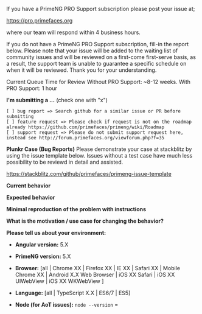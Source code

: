 If you have a PrimeNG PRO Support subscription please post your issue at;

https://pro.primefaces.org 

where our team will respond within 4 business hours.

If you do not have a PrimeNG PRO Support subscription, fill-in the report below. Please note that
your issue will be added to the waiting list of community issues and will be reviewed on a first-come first-serve basis, as a result, the support team is unable to guarantee a specific schedule on when it will be reviewed. Thank you for your understanding.

Current Queue Time for Review
Without PRO Support: ~8-12 weeks.
With PRO Support: 1 hour

**I'm submitting a ...**  (check one with "x")
```
[ ] bug report => Search github for a similar issue or PR before submitting
[ ] feature request => Please check if request is not on the roadmap already https://github.com/primefaces/primeng/wiki/Roadmap
[ ] support request => Please do not submit support request here, instead see http://forum.primefaces.org/viewforum.php?f=35
```

**Plunkr Case (Bug Reports)**
Please demonstrate your case at stackblitz by using the issue template below. Issues without a test case have much less possibility to be reviewd in detail and assisted.

https://stackblitz.com/github/primefaces/primeng-issue-template

**Current behavior**
<!-- Describe how the bug manifests. -->

**Expected behavior**
<!-- Describe what the behavior would be without the bug. -->

**Minimal reproduction of the problem with instructions**
<!--
If the current behavior is a bug or you can illustrate your feature request better with an example, 
please provide the *STEPS TO REPRODUCE* and if possible a *MINIMAL DEMO* of the problem via
https://plnkr.co or similar (you can use this template as a starting point: http://plnkr.co/edit/tpl:AvJOMERrnz94ekVua0u5).
-->

**What is the motivation / use case for changing the behavior?**
<!-- Describe the motivation or the concrete use case -->

**Please tell us about your environment:**
<!-- Operating system, IDE, package manager, HTTP server, ... -->

* **Angular version:** 5.X
<!-- Check whether this is still an issue in the most recent Angular version -->

* **PrimeNG version:** 5.X
<!-- Check whether this is still an issue in the most recent Angular version -->

* **Browser:** [all | Chrome XX | Firefox XX | IE XX | Safari XX | Mobile Chrome XX | Android X.X Web Browser | iOS XX Safari | iOS XX UIWebView | iOS XX WKWebView ]
<!-- All browsers where this could be reproduced -->
 
* **Language:** [all | TypeScript X.X | ES6/7 | ES5]

* **Node (for AoT issues):** `node --version` =   
